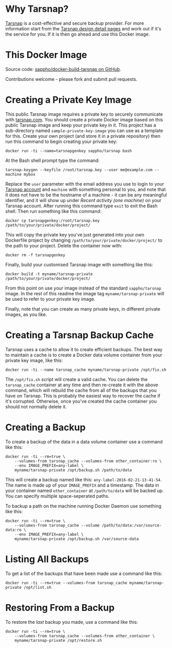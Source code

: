 # Why Tarsnap?

[Tarsnap](https://www.tarsnap.com) is a cost-effective and secure backup provider. For more information start from the [Tarsnap design detail pages](https://www.tarsnap.com/design.html) and work out if it's the service for you. If it is then go ahead and use this Docker image.

# This Docker Image

Source code: [sappho/docker-build-tarsnap on GitHub](https://github.com/sappho/docker-build-tarsnap).

Contributions welcome - please fork and submit pull requests.

# Creating a Private Key Image

This public Tarsnap image requires a private key to securely communicate with [tarsnap.com](https://www.tarsnap.com). You should create a private Docker image based on this public Tarsnap image and keep your private key in it. This project has a sub-directory named <code>sample-private-key-image</code> you can use as a template for this. Create your own project (and store it in a private repository) then run this command to begin creating your private key:

    docker run -ti --name=tarsnapgenkey sappho/tarsnap bash

At the Bash shell prompt type the command:

    tarsnap-keygen --keyfile /root/tarsnap.key --user me@example.com --machine mybox

Replace the <code>user</code> parameter with the email address you use to login to your [Tarsnap account](https://www.tarsnap.com/account.html) and <code>machine</code> with something personal to you, and note that it does not have to be the hostname of a machine - it can be any meaningful identifier, and it will show up under _Recent activity (one machine)_ on your Tarsnap account. After running this command type <code>exit</code> to exit the Bash shell. Then run something like this command:

    docker cp tarsnapgenkey:/root/tarsnap.key /path/to/your/private/docker/project/

This will copy the private key you've just generated into your own Dockerfile project by changing <code>/path/to/your/private/docker/project/</code> to the path to your project. Delete the container now with:

    docker rm -f tarsnapgenkey

Finally, build your customised Tarsnap image with something like this:

    docker build -t myname/tarsnap-private /path/to/your/private/docker/project/

From this point on use your image instead of the standard <code>sappho/tarsnap</code> image. In the rest of this readme the image tag <code>myname/tarsnap-private</code> will be used to refer to your private key image.

Finally, note that you can create as many private keys, in different private images, as you like.

# Creating a Tarsnap Backup Cache

Tarsnap uses a cache to allow it to create efficient backups. The best way to maintain a cache is to create a Docker data volume container from your private key image, like this:

    docker run -ti --name tarsnap_cache myname/tarsnap-private /opt/fix.sh

The <code>/opt/fix.sh</code> script will create a valid cache. You can delete the <code>tarsnap_cache</code> container at any time and then re-create it with the above command, which will rebuild the cache from all of the backups that you have on Tarsnap. This is probably the easiest way to recover the cache if it's corrupted. Otherwise, once you've created the cache container you should not normally delete it.

# Creating a Backup

To create a backup of the data in a data volume container use a command like this:

    docker run -ti --rm=true \
        --volumes-from tarsnap_cache --volumes-from other_container:ro \
        --env IMAGE_PREFIX=any-label \
        myname/tarsnap-private /opt/backup.sh /path/to/data

This will create a backup named like this: <code>any-label-2016-02-21-13-41-54</code>. The name is made up of your <code>IMAGE_PREFIX</code> and a timestamp. The data in your container named <code>other_container</code> at <code>/path/to/data</code> will be backed up. You can specify multiple space-seperated paths.

To backup a path on the machine running Docker Daemon use something like this:

    docker run -ti --rm=true \
        --volumes-from tarsnap_cache --volume /path/to/data:/var/source-data:ro \
        --env IMAGE_PREFIX=any-label \
        myname/tarsnap-private /opt/backup.sh /var/source-data

# Listing All Backups

To get a list of the backups that have been made use a command like this:

    docker run -ti --rm=true --volumes-from tarsnap_cache myname/tarsnap-private /opt/list.sh

# Restoring From a Backup

To restore the _last_ backup you made, use a command like this:

    docker run -ti --rm=true \
        --volumes-from tarsnap_cache --volumes-from other_container \
        myname/tarsnap-private /opt/restore.sh
